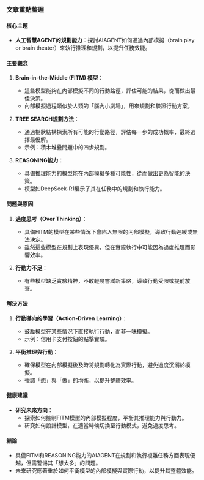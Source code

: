 ### 文章重點整理

#### 核心主題
- **人工智慧AGENT的規劃能力**：探討AIAGENT如何通過內部模擬（brain play or brain theater）來執行推理和規劃，以提升任務效能。

#### 主要觀念
1. **Brain-in-the-Middle (FITM) 模型**：
   - 這些模型能夠在內部模擬不同的行動路徑，評估可能的結果，從而做出最佳決策。
   - 內部模擬過程類似於人類的「腦內小劇場」，用來規劃和驗證行動方案。

2. **TREE SEARCH規劃方法**：
   - 通過樹狀結構探索所有可能的行動路徑，評估每一步的成功概率，最終選擇最優解。
   - 示例：積木堆疊問題中的四步規劃。

3. **REASONING能力**：
   - 具備推理能力的模型能在內部模擬多種可能性，從而做出更為智能的決策。
   - 模型如DeepSeek-R1展示了其在任務中的規劃和執行能力。

#### 問題與原因
1. **過度思考（Over Thinking）**：
   - 具備FITM的模型在某些情況下會陷入無限的內部模擬，導致行動遲緩或無法決定。
   - 雖然這些模型在規劃上表現優異，但在實際執行中可能因為過度推理而影響效率。

2. **行動力不足**：
   - 有些模型缺乏實驗精神，不敢輕易嘗試新策略，導致行動受限或提前放棄。

#### 解決方法
1. **行動導向的學習（Action-Driven Learning）**：
   - 鼓勵模型在某些情況下直接執行行動，而非一味模擬。
   - 示例：信用卡支付按鈕的點擊實驗。

2. **平衡推理與行動**：
   - 確保模型在內部模擬後及時將規劃轉化為實際行動，避免過度沉溺於模擬。
   - 強調「想」與「做」的均衡，以提升整體效率。

#### 健康建議
- **研究未來方向**：
  - 探索如何控制FITM模型的內部模擬程度，平衡其推理能力與行動力。
  - 研究如何設計模型，在適當時候切換至行動模式，避免過度思考。

#### 結論
- 具備FITM和REASONING能力的AIAGENT在規劃和執行複雜任務方面表現優越，但需警惕其「想太多」的問題。
- 未來研究應著重於如何平衡模型的內部模擬與實際行動，以提升其整體效能。